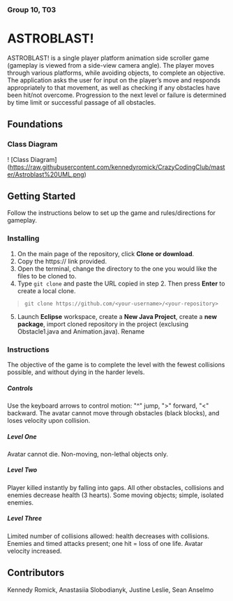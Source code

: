 ### Group 10, T03
# ASTROBLAST!
ASTROBLAST! is a single player platform animation side scroller game (gameplay is viewed from a side-view camera angle). The player moves through various platforms, while avoiding objects, to complete an objective. The application asks the user for input on the player’s move and responds appropriately to that movement, as well as checking if any obstacles have been hit/not overcome. Progression to the next level or failure is determined by time limit or successful passage of all obstacles.

## Foundations
### Class Diagram 
! [Class Diagram] (https://raw.githubusercontent.com/kennedyromick/CrazyCodingClub/master/Astroblast%20UML.png)

## Getting Started
Follow the instructions below to set up the game and rules/directions for gameplay.

### Installing
1. On the main page of the repository, click **Clone or download**.
2. Copy the https:// link provided.
3. Open the terminal, change the directory to the one you would like the files to be cloned to. 
4. Type `git clone` and paste the URL copied in step 2. Then press **Enter** to create a local clone.
  > `git clone https://github.com/<your-username>/<your-repository>`
5. Launch **Eclipse** workspace, create a **New Java Project**, create a **new package**, import cloned repository in the project (exclusing Obstacle1.java and Animation.java). Rename 

### Instructions
The objective of the game is to complete the level with the fewest collisions possible, and without dying in the harder levels.
##### Controls
Use the keyboard arrows to control motion: "^" jump, ">" forward, "<" backward. The avatar cannot move through obstacles (black blocks), and loses velocity upon collision. 
##### Level One
Avatar cannot die. Non-moving, non-lethal objects only. 
##### Level Two
Player killed instantly by falling into gaps. All other obstacles, collisions and enemies decrease health (3 hearts). Some moving objects; simple, isolated enemies. 
##### Level Three
Limited number of collisions allowed: health decreases with collisions. Enemies and timed attacks present; one hit = loss of one life. Avatar velocity increased.

## Contributors
Kennedy Romick,
Anastasiia Slobodianyk,
Justine Leslie,
Sean Anselmo
